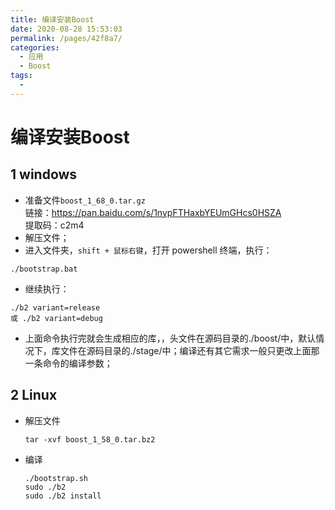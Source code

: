 ```yaml
---
title: 编译安装Boost
date: 2020-08-28 15:53:03
permalink: /pages/42f8a7/
categories: 
  - 应用
  - Boost
tags: 
  - 
---
```

# 编译安装Boost

## 1 windows

- 准备文件`boost_1_68_0.tar.gz`<br>链接：https://pan.baidu.com/s/1nypFTHaxbYEUmGHcs0HSZA <br>提取码：c2m4
- 解压文件；
- 进入文件夹，`shift + 鼠标右键`，打开 powershell 终端，执行：
```
./bootstrap.bat
```
- 继续执行：
```
./b2 variant=release
或 ./b2 variant=debug
```
- 上面命令执行完就会生成相应的库，，头文件在源码目录的./boost/中，默认情况下，库文件在源码目录的./stage/中；编译还有其它需求一般只更改上面那一条命令的编译参数；

## 2 Linux
- 解压文件
	```shell
	tar -xvf boost_1_58_0.tar.bz2
	```
- 编译
	```shell
	./bootstrap.sh
	sudo ./b2
	sudo ./b2 install
	```
